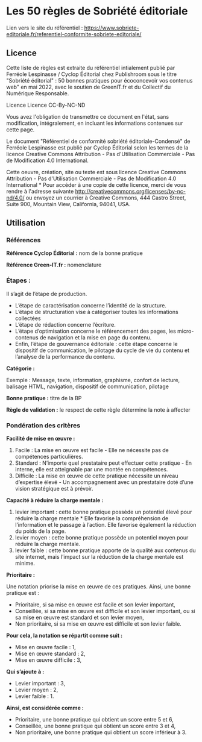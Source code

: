 # Les 50 règles de Sobriété éditoriale

Lien vers le site du référentiel : <https://www.sobriete-editoriale.fr/referentiel-conformite-sobriete-editoriale/>

## Licence

Cette liste de règles est extraite du référentiel intialement publié par Ferréole Lespinasse / Cyclop Éditorial chez Publishroom sous le titre "Sobriété éditorial" : 50 bonnes pratiques pour écoconcevoir vos contenus web" en mai 2022, avec le soutien de GreenIT.fr et du Collectif du Numérique Responsable.

Licence Licence CC-By-NC-ND

Vous avez l'obligation de transmettre ce document en l'état, sans modification, intégralement, en incluant les informations contenues sur cette page.

Le document "Référentiel de conformité sobriété éditoriale-Condensé" de Ferréole Lespinasse est publié par Cyclop Éditorial selon les termes de la licence Creative Commons Attribution - Pas d'Utilisation Commerciale - Pas de Modification 4.0 International.

Cette oeuvre, création, site ou texte est sous licence Creative Commons Attribution - Pas d'Utilisation Commerciale - Pas de Modification 4.0 International * Pour accéder à une copie de cette licence, merci de vous rendre à l'adresse suivante http://creativecommons.org/licenses/by-nc-nd/4.0/ ou envoyez un courrier à Creative Commons, 444 Castro Street, Suite 900, Mountain View, California, 94041, USA.

## Utilisation

### Références

**Référence Cyclop Éditorial :** nom de la bonne pratique

**Référence Green-IT.fr :** nomenclature

### Étapes :

Il s’agit de l’étape de production.

 * L’étape de caractérisation concerne l’identité de la structure.
 * L’étape de structuration vise à catégoriser toutes les informations collectées
 * L’étape de rédaction concerne l’écriture.
 * L’étape d’optimisation concerne le référencement des pages, les micro-contenus de navigation et la mise en page du contenu.
 * Enfin, l’étape de gouvernance éditoriale : cette étape concerne le dispositif de communication, le pilotage du cycle de vie du contenu et l’analyse de la performance du contenu.

**Catégorie :**

Exemple : Message, texte, information, graphisme, confort de lecture, balisage HTML, navigation, dispositif de communication, pilotage

**Bonne pratique :** titre de la BP

**Règle de validation :** le respect de cette règle détermine la note à affecter

### Pondération des critères

**Facilité de mise en œuvre :**

 1. Facile : La mise en œuvre est facile - Elle ne nécessite pas de compétences particulières.
 1. Standard : N’importe quel prestataire peut effectuer cette pratique - En interne, elle est atteignable par une montée en compétences.
 1. Difficile : La mise en œuvre de cette pratique nécessite un niveau d’expertise élevé - Un accompagnement avec un prestataire doté d’une vision stratégique est à prévoir.

**Capacité à réduire la charge mentale :**

 1. levier important : cette bonne pratique possède un potentiel élevé pour réduire la charge mentale * Elle favorise la compréhension de l’information et le passage à l’action. Elle favorise également la réduction du poids de la page.
 1. levier moyen :  cette bonne pratique possède un potentiel moyen pour réduire la charge mentale.
 1. levier faible : cette bonne pratique apporte de la qualité aux contenus du site internet, mais l’impact sur la réduction de la charge mentale est minime.

**Prioritaire :**

Une notation priorise la mise en œuvre de ces pratiques. Ainsi, une bonne pratique est :

 * Prioritaire, si sa mise en œuvre est facile et son levier important,
 * Conseillée, si sa mise en œuvre est difficile et son levier important, ou si sa mise en œuvre est standard et son levier moyen,
 * Non prioritaire, si sa mise en œuvre est difficile et son levier faible.

**Pour cela, la notation se répartit comme suit :**

 * Mise en œuvre facile : 1,
 * Mise en œuvre standard : 2,
 * Mise en œuvre difficile : 3,

**Qui s’ajoute à :**

 * Levier important : 3,
 * Levier moyen : 2,
 * Levier faible : 1.

**Ainsi, est considérée comme :**

 * Prioritaire, une bonne pratique qui obtient un score entre 5 et 6,
 * Conseillée, une bonne pratique qui obtient un score entre 3 et 4,
 * Non prioritaire, une bonne pratique qui obtient un score inférieur à 3.
